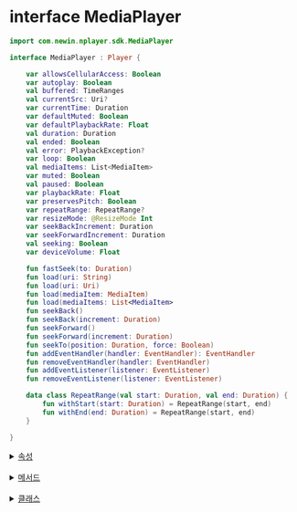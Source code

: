 # interface MediaPlayer

```kotlin
import com.newin.nplayer.sdk.MediaPlayer
```

```kotlin
interface MediaPlayer : Player {

    var allowsCellularAccess: Boolean
    var autoplay: Boolean
    val buffered: TimeRanges
    val currentSrc: Uri?
    var currentTime: Duration
    var defaultMuted: Boolean
    var defaultPlaybackRate: Float
    val duration: Duration
    val ended: Boolean
    val error: PlaybackException?
    var loop: Boolean
    val mediaItems: List<MediaItem>
    var muted: Boolean
    val paused: Boolean
    var playbackRate: Float
    var preservesPitch: Boolean
    var repeatRange: RepeatRange?
    var resizeMode: @ResizeMode Int
    var seekBackIncrement: Duration
    var seekForwardIncrement: Duration
    val seeking: Boolean
    var deviceVolume: Float

    fun fastSeek(to: Duration)
    fun load(uri: String) 
    fun load(uri: Uri)
    fun load(mediaItem: MediaItem)
    fun load(mediaItems: List<MediaItem>
    fun seekBack()
    fun seekBack(increment: Duration)
    fun seekForward()
    fun seekForward(increment: Duration)
    fun seekTo(position: Duration, force: Boolean)
    fun addEventHandler(handler: EventHandler): EventHandler
    fun removeEventHandler(handler: EventHandler)
    fun addEventListener(listener: EventListener)
    fun removeEventListener(listener: EventListener)

    data class RepeatRange(val start: Duration, val end: Duration) {
        fun withStart(start: Duration) = RepeatRange(start, end)
        fun withEnd(end: Duration) = RepeatRange(start, end)
    }

}
```
<details>
<summary>
    <a href="./details.md#속성">속성</a>
</summary>

- [var allowsCellularAccess: Boolean](./details.md#allowscellularaccess)

- [var autoplay: Boolean](./details.md#autoplay)

- [val buffered: TimeRanges](./details.md#buffered)

- [val currentMediaItem: MediaItem](./details.md#currentmediaitem)

- [val currentMediaItemIndex: Int](./details.md#currentmediaitemindex)

- [val currentSrc: Uri?](./details.md#currentsrc)

- [var currentTime: Duration](./details.md#currenttime)

- [var defaultMuted: Boolean](./details.md#defaultmuted)

- [var defaultPlaybackRate: Float](./details.md#defaultplaybackrate)

- [var deviceVolume: Float](./details.md#devicevolume)

- [val duration: Duration](./details.md#duration)

- [val ended: Boolean](./details.md#ended)

- [val error: PlaybackException?](./details.md#error)

- [var loop: Boolean](./details.md#loop)

- [val mediaItems: List<MediaItem>](./details.md#mediaitems)

- [var muted: Boolean](./details.md#muted)

- [val paused: Boolean](./details.md#paused)

- [var playbackRate: Float](./details.md#playbackrate)

- [var preservesPitch: Boolean](./details.md#preservespitch)

- [var repeatRange: RepeatRange?](./details.md#repeatrange)

- [var resizeMode: @ResizeMode Int](./details.md#resizemode)

- [var seekBackIncrement: Duration](./details.md#seekbackincrement)
    
- [var seekForwardIncrement: Duration](./details.md#seekforwardincrement)

- [val seeking: Boolean](./details.md#seeking)

</details>
<br>

<details>
<summary>
    <a href="./details.md#메서드">메서드</a>
</summary>

- [fun fastSeek(to: Duration)](./details.md#fastseek)

- [fun load(uri: String)](./details.md#load)

- [fun load(uri: Uri)](./details.md#load-1)

- [fun load(mediaItem: MediaItem)](./details.md#load-2)

- [fun load(mediaItems: List<MediaItem>)](./details.md#load-3)

- [fun pause()](./details.md#pause)

- [fun play()](./details.md#play)

- [fun prepare()](./details.md#prepare)

- [fun release()](./details.md#release)

- [fun seekBack()](./details.md#seekback)

- [fun seekBack(increment: Duration)](./details.md#seekback-1)

- [fun seekForward()](./details.md#seekforward)

- [fun seekForward(increment: Duration)](./details.md#seekforward-1)

- [fun seekTo(position: Duration, force: Boolean)](./details.md#seekto)

- [fun addEventHandler(handler: EventHandler): EventHandler](./details.md#addeventhandler)

- [fun removeEventHandler(handler: EventHandler)](./details.md#removeeventhandler)

- [fun addEventListener(listener: EventListener)](./details.md#addeventlistener)

- [fun removeEventListener(listener: EventListener)](./details.md#removeeventlistener)

</details>
<br>

<details>
<summary>
    <a href="./details.md#클래스">클래스</a>
</summary>

- [data class RepeatRange(val start: Duration, val end: Duration)](./details.md#repeatrange-1)

</details>
<br>